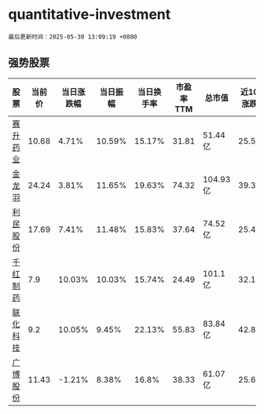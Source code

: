 # quantitative-investment

`最后更新时间：2025-05-30 13:09:19 +0800`

## 强势股票

|股票|当前价|当日涨跌幅|当日振幅|当日换手率|市盈率TTM|总市值|近10日涨跌幅|
|----|----|----|----|----|----|----|----|
|[赛升药业](https://xueqiu.com/S/SZ300485)|10.68|4.71%|10.59%|15.17%|31.81|51.44亿|25.5%|
|[金龙羽](https://xueqiu.com/S/SZ002882)|24.24|3.81%|11.65%|19.63%|74.32|104.93亿|39.39%|
|[利民股份](https://xueqiu.com/S/SZ002734)|17.69|7.41%|11.48%|15.83%|37.64|74.52亿|25.46%|
|[千红制药](https://xueqiu.com/S/SZ002550)|7.9|10.03%|10.03%|15.74%|24.49|101.1亿|32.11%|
|[联化科技](https://xueqiu.com/S/SZ002250)|9.2|10.05%|9.45%|22.13%|55.83|83.84亿|42.86%|
|[广博股份](https://xueqiu.com/S/SZ002103)|11.43|-1.21%|8.38%|16.8%|38.33|61.07亿|25.6%|
